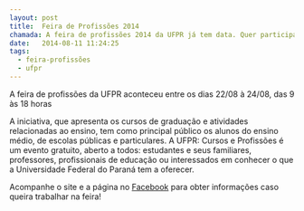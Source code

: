 ```yaml
---
layout: post
title:  Feira de Profissões 2014
chamada: A feira de profissões 2014 da UFPR já tem data. Quer participar?
date:   2014-08-11 11:24:25
tags:
  - feira-profissões
  - ufpr
---
```

A feira de profissões da UFPR aconteceu entre os dias 22/08 à 24/08, das 9 às 18 horas

A iniciativa, que apresenta os cursos de graduação e atividades relacionadas ao ensino, tem como principal público os alunos do ensino médio, de escolas públicas e particulares. A UFPR: Cursos e Profissões é um evento gratuito, aberto a todos: estudantes e seus familiares, professores, profissionais de educação ou interessados em conhecer o que a Universidade Federal do Paraná tem a oferecer.

Acompanhe o site e a página no [Facebook](https://www.facebook.com/petcompufpr) para obter informações caso queira trabalhar na feira!
